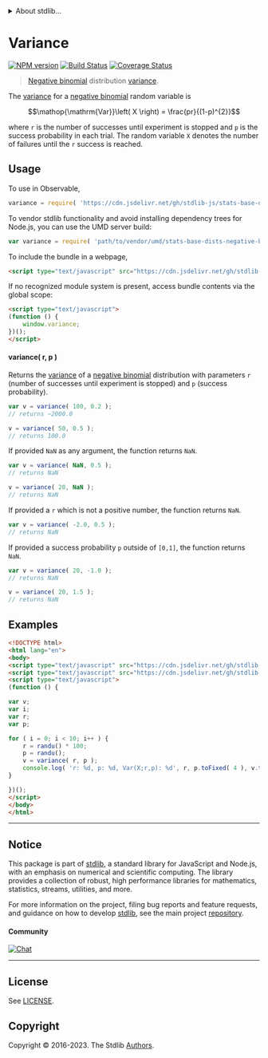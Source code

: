 <!--

@license Apache-2.0

Copyright (c) 2018 The Stdlib Authors.

Licensed under the Apache License, Version 2.0 (the "License");
you may not use this file except in compliance with the License.
You may obtain a copy of the License at

   http://www.apache.org/licenses/LICENSE-2.0

Unless required by applicable law or agreed to in writing, software
distributed under the License is distributed on an "AS IS" BASIS,
WITHOUT WARRANTIES OR CONDITIONS OF ANY KIND, either express or implied.
See the License for the specific language governing permissions and
limitations under the License.

-->


<details>
  <summary>
    About stdlib...
  </summary>
  <p>We believe in a future in which the web is a preferred environment for numerical computation. To help realize this future, we've built stdlib. stdlib is a standard library, with an emphasis on numerical and scientific computation, written in JavaScript (and C) for execution in browsers and in Node.js.</p>
  <p>The library is fully decomposable, being architected in such a way that you can swap out and mix and match APIs and functionality to cater to your exact preferences and use cases.</p>
  <p>When you use stdlib, you can be absolutely certain that you are using the most thorough, rigorous, well-written, studied, documented, tested, measured, and high-quality code out there.</p>
  <p>To join us in bringing numerical computing to the web, get started by checking us out on <a href="https://github.com/stdlib-js/stdlib">GitHub</a>, and please consider <a href="https://opencollective.com/stdlib">financially supporting stdlib</a>. We greatly appreciate your continued support!</p>
</details>

# Variance

[![NPM version][npm-image]][npm-url] [![Build Status][test-image]][test-url] [![Coverage Status][coverage-image]][coverage-url] <!-- [![dependencies][dependencies-image]][dependencies-url] -->

> [Negative binomial][negative-binomial-distribution] distribution [variance][variance].

<!-- Section to include introductory text. Make sure to keep an empty line after the intro `section` element and another before the `/section` close. -->

<section class="intro">

The [variance][variance] for a [negative binomial][negative-binomial-distribution] random variable is

<!-- <equation class="equation" label="eq:negative_binomial_variance" align="center" raw="\operatorname{Var}\left( X \right) = \frac{pr}{(1-p)^{2}}" alt="Variance for a negative binomial distribution."> -->

```math
\mathop{\mathrm{Var}}\left( X \right) = \frac{pr}{(1-p)^{2}}
```

<!-- <div class="equation" align="center" data-raw-text="\operatorname{Var}\left( X \right) = \frac{pr}{(1-p)^{2}}" data-equation="eq:negative_binomial_variance">
    <img src="https://cdn.jsdelivr.net/gh/stdlib-js/stdlib@51534079fef45e990850102147e8945fb023d1d0/lib/node_modules/@stdlib/stats/base/dists/negative-binomial/variance/docs/img/equation_negative_binomial_variance.svg" alt="Variance for a negative binomial distribution.">
    <br>
</div> -->

<!-- </equation> -->

where `r` is the number of successes until experiment is stopped and `p` is the success probability in each trial. The random variable `X` denotes the number of failures until the `r` success is reached. 

</section>

<!-- /.intro -->

<!-- Package usage documentation. -->



<section class="usage">

## Usage

To use in Observable,

```javascript
variance = require( 'https://cdn.jsdelivr.net/gh/stdlib-js/stats-base-dists-negative-binomial-variance@umd/browser.js' )
```

To vendor stdlib functionality and avoid installing dependency trees for Node.js, you can use the UMD server build:

```javascript
var variance = require( 'path/to/vendor/umd/stats-base-dists-negative-binomial-variance/index.js' )
```

To include the bundle in a webpage,

```html
<script type="text/javascript" src="https://cdn.jsdelivr.net/gh/stdlib-js/stats-base-dists-negative-binomial-variance@umd/browser.js"></script>
```

If no recognized module system is present, access bundle contents via the global scope:

```html
<script type="text/javascript">
(function () {
    window.variance;
})();
</script>
```

#### variance( r, p )

Returns the [variance][variance] of a [negative binomial][negative-binomial-distribution] distribution with parameters `r` (number of successes until experiment is stopped) and `p` (success probability).

```javascript
var v = variance( 100, 0.2 );
// returns ~2000.0

v = variance( 50, 0.5 );
// returns 100.0
```

If provided `NaN` as any argument, the function returns `NaN`.

```javascript
var v = variance( NaN, 0.5 );
// returns NaN

v = variance( 20, NaN );
// returns NaN
```

If provided a `r` which is not a positive number, the function returns `NaN`.

```javascript
var v = variance( -2.0, 0.5 );
// returns NaN
```

If provided a success probability `p` outside of `[0,1]`, the function returns `NaN`.

```javascript
var v = variance( 20, -1.0 );
// returns NaN

v = variance( 20, 1.5 );
// returns NaN
```

</section>

<!-- /.usage -->

<!-- Package usage notes. Make sure to keep an empty line after the `section` element and another before the `/section` close. -->

<section class="notes">

</section>

<!-- /.notes -->

<!-- Package usage examples. -->

<section class="examples">

## Examples

<!-- eslint no-undef: "error" -->

```html
<!DOCTYPE html>
<html lang="en">
<body>
<script type="text/javascript" src="https://cdn.jsdelivr.net/gh/stdlib-js/random-base-randu@umd/browser.js"></script>
<script type="text/javascript" src="https://cdn.jsdelivr.net/gh/stdlib-js/stats-base-dists-negative-binomial-variance@umd/browser.js"></script>
<script type="text/javascript">
(function () {

var v;
var i;
var r;
var p;

for ( i = 0; i < 10; i++ ) {
    r = randu() * 100;
    p = randu();
    v = variance( r, p );
    console.log( 'r: %d, p: %d, Var(X;r,p): %d', r, p.toFixed( 4 ), v.toFixed( 4 ) );
}

})();
</script>
</body>
</html>
```

</section>

<!-- /.examples -->

<!-- Section to include cited references. If references are included, add a horizontal rule *before* the section. Make sure to keep an empty line after the `section` element and another before the `/section` close. -->

<section class="references">

</section>

<!-- /.references -->

<!-- Section for related `stdlib` packages. Do not manually edit this section, as it is automatically populated. -->

<section class="related">

</section>

<!-- /.related -->

<!-- Section for all links. Make sure to keep an empty line after the `section` element and another before the `/section` close. -->


<section class="main-repo" >

* * *

## Notice

This package is part of [stdlib][stdlib], a standard library for JavaScript and Node.js, with an emphasis on numerical and scientific computing. The library provides a collection of robust, high performance libraries for mathematics, statistics, streams, utilities, and more.

For more information on the project, filing bug reports and feature requests, and guidance on how to develop [stdlib][stdlib], see the main project [repository][stdlib].

#### Community

[![Chat][chat-image]][chat-url]

---

## License

See [LICENSE][stdlib-license].


## Copyright

Copyright &copy; 2016-2023. The Stdlib [Authors][stdlib-authors].

</section>

<!-- /.stdlib -->

<!-- Section for all links. Make sure to keep an empty line after the `section` element and another before the `/section` close. -->

<section class="links">

[npm-image]: http://img.shields.io/npm/v/@stdlib/stats-base-dists-negative-binomial-variance.svg
[npm-url]: https://npmjs.org/package/@stdlib/stats-base-dists-negative-binomial-variance

[test-image]: https://github.com/stdlib-js/stats-base-dists-negative-binomial-variance/actions/workflows/test.yml/badge.svg?branch=v0.1.0
[test-url]: https://github.com/stdlib-js/stats-base-dists-negative-binomial-variance/actions/workflows/test.yml?query=branch:v0.1.0

[coverage-image]: https://img.shields.io/codecov/c/github/stdlib-js/stats-base-dists-negative-binomial-variance/main.svg
[coverage-url]: https://codecov.io/github/stdlib-js/stats-base-dists-negative-binomial-variance?branch=main

<!--

[dependencies-image]: https://img.shields.io/david/stdlib-js/stats-base-dists-negative-binomial-variance.svg
[dependencies-url]: https://david-dm.org/stdlib-js/stats-base-dists-negative-binomial-variance/main

-->

[chat-image]: https://img.shields.io/gitter/room/stdlib-js/stdlib.svg
[chat-url]: https://app.gitter.im/#/room/#stdlib-js_stdlib:gitter.im

[stdlib]: https://github.com/stdlib-js/stdlib

[stdlib-authors]: https://github.com/stdlib-js/stdlib/graphs/contributors

[umd]: https://github.com/umdjs/umd
[es-module]: https://developer.mozilla.org/en-US/docs/Web/JavaScript/Guide/Modules

[deno-url]: https://github.com/stdlib-js/stats-base-dists-negative-binomial-variance/tree/deno
[umd-url]: https://github.com/stdlib-js/stats-base-dists-negative-binomial-variance/tree/umd
[esm-url]: https://github.com/stdlib-js/stats-base-dists-negative-binomial-variance/tree/esm
[branches-url]: https://github.com/stdlib-js/stats-base-dists-negative-binomial-variance/blob/main/branches.md

[stdlib-license]: https://raw.githubusercontent.com/stdlib-js/stats-base-dists-negative-binomial-variance/main/LICENSE

[negative-binomial-distribution]: https://en.wikipedia.org/wiki/Negative_binomial_distribution

[variance]: https://en.wikipedia.org/wiki/Variance

</section>

<!-- /.links -->
